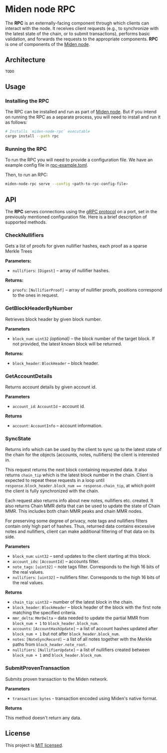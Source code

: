 # Miden node RPC

The **RPC** is an externally-facing component through which clients can interact with the node. It receives client requests 
(e.g., to synchronize with the latest state of the chain, or to submit transactions), performs basic validation, 
and forwards the requests to the appropriate components.
**RPC** is one of components of the [Miden node](..).

## Architecture

`TODO`

## Usage

### Installing the RPC

The RPC can be installed and run as part of [Miden node](../README.md#installing-the-node).
But if you intend on running the RPC as a separate process, you will need to install and run it as follows:

```sh
# Installs `miden-node-rpc` executable
cargo install --path rpc
```

### Running the RPC

To run the RPC you will need to provide a configuration file. We have an example config file in [rpc-example.toml](rpc-example.toml).

Then, to run an RPC:

```sh
miden-node-rpc serve --config <path-to-rpc-config-file>
```

## API

The **RPC** serves connections using the [gRPC protocol](https://grpc.io) on a port, set in the previously mentioned configuration file. 
Here is a brief description of supported methods.

### CheckNullifiers

Gets a list of proofs for given nullifier hashes, each proof as a sparse Merkle Trees

**Parameters:**

* `nullifiers`: `[Digest]` – array of nullifier hashes.

**Returns:**

* `proofs`: `[NullifierProof]` – array of nullifier proofs, positions correspond to the ones in request.

### GetBlockHeaderByNumber

Retrieves block header by given block number.

**Parameters**

* `block_num`: `uint32` *(optional)* – the block number of the target block. If not provided, the latest known block will be returned.

**Returns:**

* `block_header`: `BlockHeader` – block header.

### GetAccountDetails

Returns account details by given account id.

**Parameters**

* `account_id`: `AccountId` – account id.

**Returns**

* `account`: `AccountInfo` – account information.

### SyncState

Returns info which can be used by the client to sync up to the latest state of the chain
for the objects (accounts, notes, nullifiers) the client is interested in.

This request returns the next block containing requested data. It also returns `chain_tip` which is the latest block number in the chain. 
Client is expected to repeat these requests in a loop until `response.block_header.block_num == response.chain_tip`, at which point the client is fully synchronized with the chain.

Each request also returns info about new notes, nullifiers etc. created. It also returns Chain MMR delta that can be used to update the state of Chain MMR. 
This includes both chain MMR peaks and chain MMR nodes.

For preserving some degree of privacy, note tags and nullifiers filters contain only high part of hashes. Thus, returned data
contains excessive notes and nullifiers, client can make additional filtering of that data on its side.

**Parameters**

* `block_num`: `uint32` – send updates to the client starting at this block.
* `account_ids`: `[AccountId]` – accounts filter.
* `note_tags`: `[uint32]` – note tags filter. Corresponds to the high 16 bits of the real values. 
* `nullifiers`: `[uint32]` – nullifiers filter. Corresponds to the high 16 bits of the real values.

**Returns**

* `chain_tip`: `uint32` – number of the latest block in the chain.
* `block_header`: `BlockHeader` – block header of the block with the first note matching the specified criteria.
* `mmr_delta`: `MmrDelta` – data needed to update the partial MMR from `block_num + 1` to `block_header.block_num`.
* `accounts`: `[AccountHashUpdate]` – a list of account hashes updated after `block_num + 1` but not after `block_header.block_num`.
* `notes`: `[NoteSyncRecord]` – a list of all notes together with the Merkle paths from `block_header.note_root`.
* `nullifiers`: `[NullifierUpdate]` – a list of nullifiers created between `block_num + 1` and `block_header.block_num`.

### SubmitProvenTransaction

Submits proven transaction to the Miden network.

**Parameters**

* `transaction`: `bytes` - transaction encoded using Miden's native format.

**Returns**

This method doesn't return any data.

## License
This project is [MIT licensed](../LICENSE).
